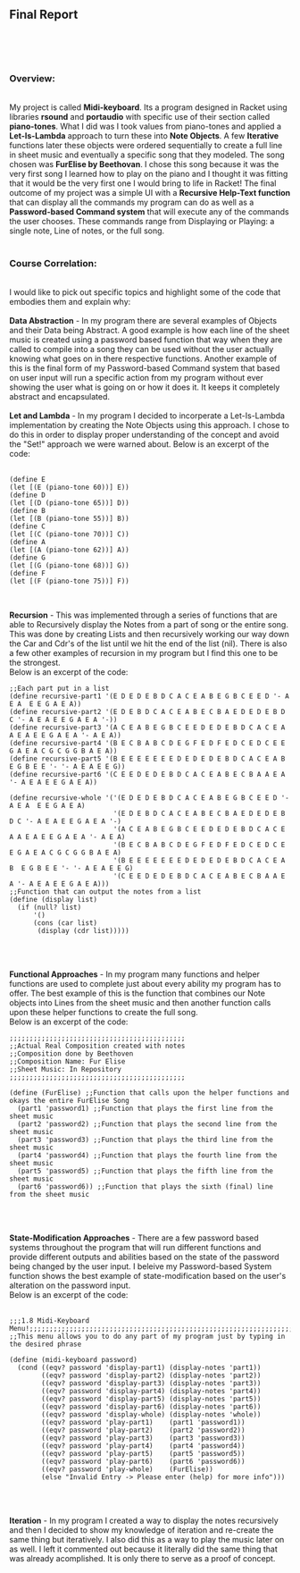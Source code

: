<b><h2>Final Report</h2></b><br>
<br>
<br>
<b><h3>Overview:</h3></b><br>
My project is called <b>Midi-keyboard</b>. Its a program designed in Racket using libraries <b>rsound</b> and <b>portaudio</b> with specific use of their section called <b>piano-tones</b>. What I did was I took values from piano-tones and applied a <b>Let-Is-Lambda</b> approach to turn these into <b>Note Objects</b>. A few <b>Iterative</b> functions later these objects were ordered sequentially to create a full line in sheet music and eventually a specific song that they modeled. The song chosen was <b>FurElise by Beethovan</b>. I chose this song because it was the very first song I learned how to play on the piano and I thought it was fitting that it would be the very first one I would bring to life in Racket! The final outcome of my project was a simple UI with a <b>Recursive Help-Text function</b> that can display all the commands my program can do as well as a <b>Password-based Command system</b> that will execute any of the commands the user chooses. These commands range from Displaying or Playing: a single note, Line of notes, or the full song.<br>
<br>
<b><h3>Course Correlation:</h3></b><br>
I would like to pick out specific topics and highlight some of the code that embodies them and explain why:<br>
<br>
<b>Data Abstraction</b> - In my program there are several examples of Objects and their Data being Abstract. A good example is how each line of the sheet music is created using a password based function that way when they are called to compile into a song they can be used without the user actually knowing what goes on in there respective functions. Another example of this is the final form of my Password-based Command system that based on user input will run a specific action from my program without ever showing the user what is going on or how it does it. It keeps it completely abstract and encapsulated.<br>
<br>
<b>Let and Lambda</b> - In my program I decided to incorperate a Let-Is-Lambda implementation by creating the Note Objects using this
approach. I chose to do this in order to display proper understanding of the concept and avoid the "Set!" approach we were warned about.
Below is an excerpt of the code:<br>
<br>
```
(define E
(let [(E (piano-tone 60))] E))
(define D
(let [(D (piano-tone 65))] D))
(define B
(let [(B (piano-tone 55))] B))
(define C
(let [(C (piano-tone 70))] C))
(define A
(let [(A (piano-tone 62))] A))
(define G
(let [(G (piano-tone 68))] G))
(define F
(let [(F (piano-tone 75))] F))
```
<br>

<b>Recursion</b> - This was implemented through a series of functions that are able to Recursively display the Notes from a part of song or the entire song. This was done by creating Lists and then recursively working our way down the Car and Cdr's of the list until we hit the end of the list (nil). There is also a few other examples of recursion in my program but I find this one to be the strongest.<br>
Below is an excerpt of the code:<br>

```
;;Each part put in a list
(define recursive-part1 '(E D E D E B D C A C E A B E G B C E E D '- A E A  E E G A E A))
(define recursive-part2 '(E D E B D C A C E A B E C B A E D E D E B D C '- A E A E E G A E A '-))
(define recursive-part3 '(A C E A B E G B C E E D E D E B D C A C E A A E A E E G A E A '- A E A))
(define recursive-part4 '(B E C B A B C D E G F E D F E D C E D C E E G A E A C G C G G B A E A))
(define recursive-part5 '(B E E E E E E E D E D E D E B D C A C E A B  E G B E E '- '- A E A E E G))
(define recursive-part6 '(C E E D E D E B D C A C E A B E C B A A E A '- A E A E E G A E A))

(define recursive-whole '('(E D E D E B D C A C E A B E G B C E E D '- A E A  E E G A E A)
                          '(E D E B D C A C E A B E C B A E D E D E B D C '- A E A E E G A E A '-)
                          '(A C E A B E G B C E E D E D E B D C A C E A A E A E E G A E A '- A E A)
                          '(B E C B A B C D E G F E D F E D C E D C E E G A E A C G C G G B A E A)
                          '(B E E E E E E E D E D E D E B D C A C E A B  E G B E E '- '- A E A E E G)
                          '(C E E D E D E B D C A C E A B E C B A A E A '- A E A E E G A E A)))
;;Function that can output the notes from a list
(define (display list)
  (if (null? list)
      '()
      (cons (car list)
       (display (cdr list)))))
```
<br>
<br>

<b>Functional Approaches</b> - In my program many functions and helper functions are used to complete just about every ability my program has to offer. The best example of this is the function that combines our Note objects into Lines from the sheet music and then another function calls upon these helper functions to create the full song.<br>
Below is an excerpt of the code:<br>

```
;;;;;;;;;;;;;;;;;;;;;;;;;;;;;;;;;;;;;;;;;;;;
;;Actual Real Composition created with notes
;;Composition done by Beethoven
;;Composition Name: Fur Elise
;;Sheet Music: In Repository
;;;;;;;;;;;;;;;;;;;;;;;;;;;;;;;;;;;;;;;;;;;;

(define (FurElise) ;;Function that calls upon the helper functions and okays the entire FurElise Song
  (part1 'password1) ;;Function that plays the first line from the sheet music
  (part2 'password2) ;;Function that plays the second line from the sheet music
  (part3 'password3) ;;Function that plays the third line from the sheet music
  (part4 'password4) ;;Function that plays the fourth line from the sheet music
  (part5 'password5) ;;Function that plays the fifth line from the sheet music
  (part6 'password6)) ;;Function that plays the sixth (final) line from the sheet music
 ```
 <br>
 <br>
 
<b>State-Modification Approaches</b> - There are a few password based systems throughout the program that will run different functions and provide different outputs and abilities based on the state of the password being changed by the user input. I beleive my Password-based System function shows the best example of state-modification based on the user's alteration on the password input.<br>
Below is an excerpt of the code:<br>
<br>

```
;;;1.8 Midi-Keyboard Menu!;;;;;;;;;;;;;;;;;;;;;;;;;;;;;;;;;;;;;;;;;;;;;;;;;;;;;;;;;;;;;;;;;;;
;;This menu allows you to do any part of my program just by typing in the desired phrase

(define (midi-keyboard password)
  (cond ((eqv? password 'display-part1) (display-notes 'part1))
        ((eqv? password 'display-part2) (display-notes 'part2))
        ((eqv? password 'display-part3) (display-notes 'part3))
        ((eqv? password 'display-part4) (display-notes 'part4))
        ((eqv? password 'display-part5) (display-notes 'part5))
        ((eqv? password 'display-part6) (display-notes 'part6))
        ((eqv? password 'display-whole) (display-notes 'whole))
        ((eqv? password 'play-part1)    (part1 'password1))
        ((eqv? password 'play-part2)    (part2 'password2))
        ((eqv? password 'play-part3)    (part3 'password3))
        ((eqv? password 'play-part4)    (part4 'password4))
        ((eqv? password 'play-part5)    (part5 'password5))
        ((eqv? password 'play-part6)    (part6 'password6))
        ((eqv? password 'play-whole)    (FurElise))
        (else "Invalid Entry -> Please enter (help) for more info")))
```
<br>
<br>

<b>Iteration</b> - In my program I created a way to display the notes recursively and then I decided to show my knowledge of iteration and re-create the same thing but iteratively. I also did this as a way to play the music later on as well. I left it commented out because it literally did the same thing that was already acomplished. It is only there to serve as a proof of concept.<br>
<br>
